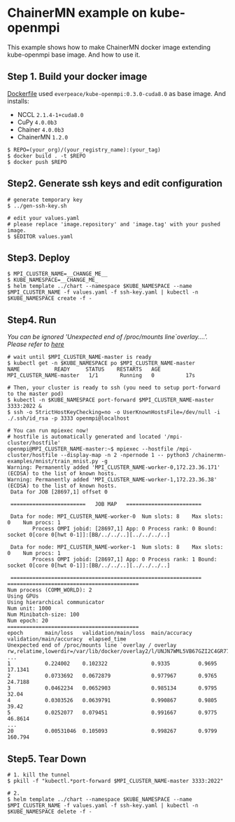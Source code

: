 
# ChainerMN example on kube-openmpi
This example shows how to make ChainerMN docker image extending kube-openmpi base image.  And how to use it.

## Step 1.  Build your docker image
[Dockerfile](Dockerfile) used `everpeace/kube-openmpi:0.3.0-cuda8.0` as base image. And installs:

- NCCL `2.1.4-1+cuda8.0`
- CuPy `4.0.0b3`
- Chainer `4.0.0b3`
- ChainerMN `1.2.0`

```
$ REPO=(your_org)/(your_registry_name):(your_tag)
$ docker build . -t $REPO
$ docker push $REPO
```

## Step2. Generate ssh keys and edit configuration
```
# generate temporary key
$ ../gen-ssh-key.sh

# edit your values.yaml
# please replace 'image.repository' and 'image.tag' with your pushed image.
$ $EDITOR values.yaml
```

## Step3. Deploy
```
$ MPI_CLUSTER_NAME=__CHANGE_ME__
$ KUBE_NAMESPACE=__CHANGE_ME_
$ helm template ../chart --namespace $KUBE_NAMESPACE --name $MPI_CLUSTER_NAME -f values.yaml -f ssh-key.yaml | kubectl -n $KUBE_NAMESPACE create -f -
```

## Step4. Run
_You can be ignored 'Unexpected end of /proc/mounts line`overlay....'.  Please refer to [here](https://devtalk.nvidia.com/default/topic/1027077/container-pytorch/-quot-unexpected-end-of-proc-mounts-line-overlay-quot-on-p3-8xlarge/post/5223924/#5223924)_

```
# wait until $MPI_CLUSTER_NAME-master is ready
$ kubectl get -n $KUBE_NAMESPACE po $MPI_CLUSTER_NAME-master
NAME           READY     STATUS    RESTARTS   AGE
MPI_CLUSTER_NAME-master   1/1       Running   0          17s

# Then, your cluster is ready to ssh (you need to setup port-forward to the master pod)
$ kubectl -n $KUBE_NAMESPACE port-forward $MPI_CLUSTER_NAME-master 3333:2022 &
$ ssh -o StrictHostKeyChecking=no -o UserKnownHostsFile=/dev/null -i ./.ssh/id_rsa -p 3333 openmpi@localhost

# You can run mpiexec now!
# hostfile is automatically generated and located '/mpi-cluster/hostfile'
openmpi@MPI_CLUSTER_NAME-master:~$ mpiexec --hostfile /mpi-cluster/hostfile --display-map -n 2 -npernode 1 -- python3 /chainermn-examples/mnist/train_mnist.py -g
Warning: Permanently added 'MPI_CLUSTER_NAME-worker-0,172.23.36.171' (ECDSA) to the list of known hosts.
Warning: Permanently added 'MPI_CLUSTER_NAME-worker-1,172.23.36.38' (ECDSA) to the list of known hosts.
 Data for JOB [28697,1] offset 0

 ========================   JOB MAP   ========================

 Data for node: MPI_CLUSTER_NAME-worker-0  Num slots: 8    Max slots: 0    Num procs: 1
        Process OMPI jobid: [28697,1] App: 0 Process rank: 0 Bound: socket 0[core 0[hwt 0-1]]:[BB/../../..][../../../..]

 Data for node: MPI_CLUSTER_NAME-worker-1  Num slots: 8    Max slots: 0    Num procs: 1
        Process OMPI jobid: [28697,1] App: 0 Process rank: 1 Bound: socket 0[core 0[hwt 0-1]]:[BB/../../..][../../../..]

 =============================================================
==========================================
Num process (COMM_WORLD): 2
Using GPUs
Using hierarchical communicator
Num unit: 1000
Num Minibatch-size: 100
Num epoch: 20
==========================================
epoch       main/loss   validation/main/loss  main/accuracy  validation/main/accuracy  elapsed_time
Unexpected end of /proc/mounts line `overlay / overlay rw,relatime,lowerdir=/var/lib/docker/overlay2/l/UNJN7WML5VB67GZI2C4GR77VJU:/var/lib/docker/overlay2/l/X3SWZTQ7PBMI6SFQQOYVWIW76Z:/var/lib/docker/overlay2/l/DHOJ5NNKETXKCXTPC643JBWPKF:/var/lib/docker/overlay2/l/U6GTZTDX5NPZZS6T3VI2CUH5OY:/var/lib/docker/overlay2/l/K3WGBUGMBI7QFN25T3W7E3DZXG:/var/lib/docker/overlay2/l/TEJH26S5SNGTRKBYMB5XSVKUNM:/var/lib/docker/overlay2/l/TATGQREE7UIRJ2XVPJFCFT6LVZ:/var/lib/docker/overlay2/l/53LU4L3PHZGHYZVAKUL2B6SVN4:/var/lib/docker/overlay2/l/4N2FFIIRA7HPB'
...
1           0.224002    0.102322              0.9335         0.9695                    17.1341
2           0.0733692   0.0672879             0.977967       0.9765                    24.7188
3           0.0462234   0.0652903             0.985134       0.9795                    32.04
4           0.0303526   0.0639791             0.990867       0.9805                    39.42
5           0.0252077   0.079451              0.991667       0.9775                    46.8614
...
20          0.00531046  0.105093              0.998267       0.9799                    160.794
```


## Step5. Tear Down

```
# 1. kill the tunnel
$ pkill -f "kubectl.*port-forward $MPI_CLUSTER_NAME-master 3333:2022"

# 2.
$ helm template ../chart --namespace $KUBE_NAMESPACE --name $MPI_CLUSTER_NAME -f values.yaml -f ssh-key.yaml | kubectl -n $KUBE_NAMESPACE delete -f -
```
